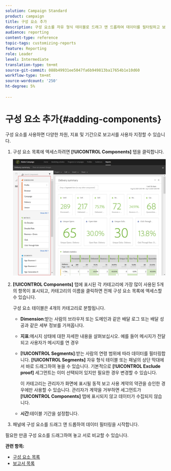 ```yaml
---
solution: Campaign Standard
product: campaign
title: 구성 요소 추가
description: 구성 요소를 자유 형식 테이블로 드래그 앤 드롭하여 데이터를 필터링하고 보고서를 작성하기 시작합니다.
audience: reporting
content-type: reference
topic-tags: customizing-reports
feature: Reporting
role: Leader
level: Intermediate
translation-type: tm+mt
source-git-commit: 088b49931ee5047fa6b949813ba17654b1e10d60
workflow-type: tm+mt
source-wordcount: '250'
ht-degree: 5%

---
```



# 구성 요소 추가{#adding-components}

구성 요소를 사용하면 다양한 차원, 지표 및 기간으로 보고서를 사용자 지정할 수 있습니다.

1. 구성 요소 목록에 액세스하려면 **[!UICONTROL Components]** 탭을 클릭합니다.

   ![](assets/dynamic_report_components.png)

1. **[!UICONTROL Components]** 탭에 표시된 각 카테고리에 가장 많이 사용된 5개의 항목이 표시되고, 카테고리의 이름을 클릭하면 전체 구성 요소 목록에 액세스할 수 있습니다.

   구성 요소 테이블은 4개의 카테고리로 분할됩니다.

   * **Dimension**:받는 사람의 브라우저 또는 도메인과 같은 배달 로그 또는 배달 성공과 같은 세부 정보를 가져옵니다.
   * **지표**:메시지 상태에 대한 자세한 내용을 살펴보십시오. 예를 들어 메시지가 전달되고 사용자가 메시지를 연 경우
   * **[!UICONTROL Segments]**:받는 사람의 연령 범위에 따라 데이터를 필터링합니다. **[!UICONTROL Segments]** 자유 형식 테이블 또는 패널의 상단 막대에서 바로 드래그하여 놓을 수 있습니다. 기본적으로 **[!UICONTROL Exclude proof]** 세그먼트는 이미 선택되어 있지만 필요한 경우 변경할 수 있습니다.

      이 카테고리는 관리자가 화면에 표시될 동적 보고 사용 계약의 약관을 승인한 경우에만 사용할 수 있습니다. 관리자가 계약을 거부하면 세그먼트가 **[!UICONTROL Components]** 탭에 표시되지 않고 데이터가 수집되지 않습니다.

   * **시간**:테이블 기간을 설정합니다.

1. 패널에 구성 요소를 드래그 앤 드롭하여 데이터 필터링을 시작합니다.

필요한 만큼 구성 요소를 드래그하여 놓고 서로 비교할 수 있습니다.

**관련 항목:**

* [구성 요소 목록](../../reporting/using/list-of-components-.md)
* [보고서 목록](../../reporting/using/defining-the-report-period.md)

